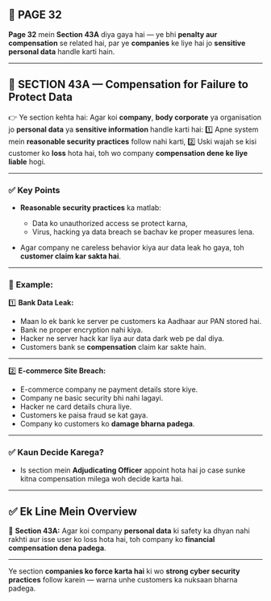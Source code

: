 ## 📄 **PAGE 32**

**Page 32** mein **Section 43A** diya gaya hai — ye bhi **penalty aur compensation** se related hai, par ye **companies** ke liye hai jo **sensitive personal data** handle karti hain.

---

## 🔹 **SECTION 43A — Compensation for Failure to Protect Data**

👉 Ye section kehta hai:
Agar koi **company**, **body corporate** ya organisation jo **personal data** ya **sensitive information** handle karti hai:
1️⃣ Apne system mein **reasonable security practices** follow nahi karti,
2️⃣ Uski wajah se kisi customer ko **loss** hota hai,
toh wo company **compensation dene ke liye liable** hogi.

---

### ✅ **Key Points**

* **Reasonable security practices** ka matlab:

  * Data ko unauthorized access se protect karna,
  * Virus, hacking ya data breach se bachav ke proper measures lena.

* Agar company ne careless behavior kiya aur data leak ho gaya, toh **customer claim kar sakta hai**.

---

### 🧩 **Example:**

1️⃣ **Bank Data Leak:**

* Maan lo ek bank ke server pe customers ka Aadhaar aur PAN stored hai.
* Bank ne proper encryption nahi kiya.
* Hacker ne server hack kar liya aur data dark web pe dal diya.
* Customers bank se **compensation** claim kar sakte hain.

---

2️⃣ **E-commerce Site Breach:**

* E-commerce company ne payment details store kiye.
* Company ne basic security bhi nahi lagayi.
* Hacker ne card details chura liye.
* Customers ke paisa fraud se kat gaya.
* Company ko customers ko **damage bharna padega**.

---

### ✅ **Kaun Decide Karega?**

* Is section mein **Adjudicating Officer** appoint hota hai jo case sunke kitna compensation milega woh decide karta hai.

---

## ✅ **Ek Line Mein Overview**

📌 **Section 43A:**
Agar koi company **personal data** ki safety ka dhyan nahi rakhti aur isse user ko loss hota hai,
toh company ko **financial compensation dena padega**.

---

Ye section **companies ko force karta hai** ki wo **strong cyber security practices** follow karein — warna unhe customers ka nuksaan bharna padega.
